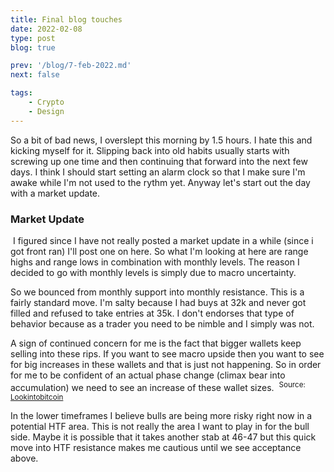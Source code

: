 ```yaml
---
title: Final blog touches
date: 2022-02-08
type: post
blog: true

prev: '/blog/7-feb-2022.md'
next: false

tags:
    - Crypto
    - Design
---
```


So a bit of bad news, I overslept this morning by 1.5 hours. I hate this and kicking myself for it. 
Slipping back into old habits usually starts with screwing up one time and then continuing that
forward into the next few days. I think I should start setting an alarm clock so that I make sure
I'm awake while I'm not used to the rythm yet. Anyway let's start out the day with a market update.

### Market Update
<img :src="$withBase('/assets/feb8th/marketupdate8am.png')">
I figured since I have not really posted a market update in a while (since i got front ran) I'll post one
on here. So what I'm looking at here are range highs and range lows in combination with monthly levels.
The reason I decided to go with monthly levels is simply due to macro uncertainty.

So we bounced from monthly support into monthly resistance. This is a fairly standard move. I'm salty because
I had buys at 32k and never got filled and refused to take entries at 35k. I don't endorses that type of 
behavior because as a trader you need to be nimble and I simply was not.

A sign of continued concern for me is the fact that bigger wallets keep selling into these rips. If you want
to see macro upside then you want to see for big increases in these wallets and that is just not happening.
So in order for me to be confident of an actual phase change (climax bear into accumulation) we need to see
an increase of these wallet sizes.
<img :src="$withBase('/assets/feb8th/wallet.png')">
<sup>Source: [Lookintobitcoin](https://www.lookintobitcoin.com/charts/wallets-greater-than-1000-btc/)</sup>

In the lower timeframes I believe bulls are being more risky right now in a potential HTF area. This is
not really the area I want to play in for the bull side. Maybe it is possible that it takes another stab
at 46-47 but this quick move into HTF resistance makes me cautious until we see acceptance above.
